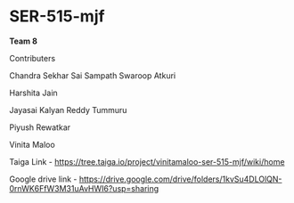# SER-515-mjf


**Team 8**

Contributers

Chandra Sekhar Sai Sampath Swaroop Atkuri

Harshita Jain

Jayasai Kalyan Reddy Tummuru

Piyush Rewatkar

Vinita Maloo

Taiga Link - https://tree.taiga.io/project/vinitamaloo-ser-515-mjf/wiki/home

Google drive link - https://drive.google.com/drive/folders/1kvSu4DLOlQN-0rnWK6FfW3M31uAvHWI6?usp=sharing
